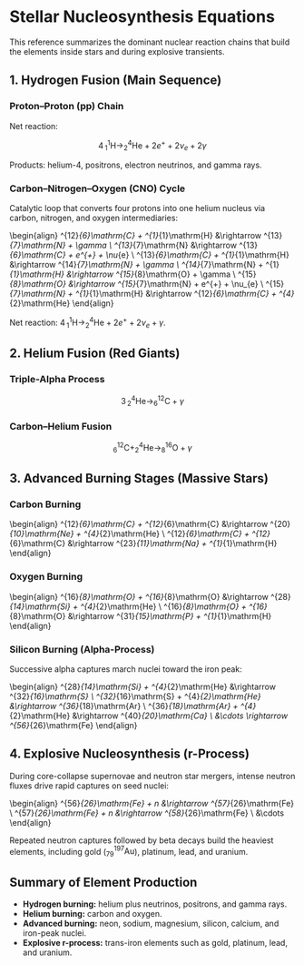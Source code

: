 # Stellar Nucleosynthesis Equations

This reference summarizes the dominant nuclear reaction chains that build the
elements inside stars and during explosive transients.

## 1. Hydrogen Fusion (Main Sequence)

### Proton–Proton (pp) Chain

Net reaction:

$$4\,^{1}_{1}\mathrm{H} \rightarrow ^{4}_{2}\mathrm{He} + 2e^{+} + 2\nu_{e} + 2\gamma$$

Products: helium-4, positrons, electron neutrinos, and gamma rays.

### Carbon–Nitrogen–Oxygen (CNO) Cycle

Catalytic loop that converts four protons into one helium nucleus via carbon,
nitrogen, and oxygen intermediaries:

\begin{align} ^{12}_{6}\mathrm{C} + ^{1}_{1}\mathrm{H} &\rightarrow
^{13}_{7}\mathrm{N} + \gamma \\ ^{13}_{7}\mathrm{N} &\rightarrow
^{13}_{6}\mathrm{C} + e^{+} + \nu_{e} \\ ^{13}_{6}\mathrm{C} +
^{1}_{1}\mathrm{H} &\rightarrow ^{14}_{7}\mathrm{N} + \gamma \\
^{14}_{7}\mathrm{N} + ^{1}_{1}\mathrm{H} &\rightarrow ^{15}_{8}\mathrm{O} +
\gamma \\ ^{15}_{8}\mathrm{O} &\rightarrow ^{15}_{7}\mathrm{N} + e^{+} + \nu_{e}
\\ ^{15}_{7}\mathrm{N} + ^{1}_{1}\mathrm{H} &\rightarrow ^{12}_{6}\mathrm{C} +
^{4}_{2}\mathrm{He} \end{align}

Net reaction:
$4\,^{1}_{1}\mathrm{H} \rightarrow ^{4}_{2}\mathrm{He} + 2e^{+} + 2\nu_{e} + \gamma$.

## 2. Helium Fusion (Red Giants)

### Triple-Alpha Process

$$3\,^{4}_{2}\mathrm{He} \rightarrow ^{12}_{6}\mathrm{C} + \gamma$$

### Carbon–Helium Fusion

$$^{12}_{6}\mathrm{C} + ^{4}_{2}\mathrm{He} \rightarrow ^{16}_{8}\mathrm{O} + \gamma$$

## 3. Advanced Burning Stages (Massive Stars)

### Carbon Burning

\begin{align} ^{12}_{6}\mathrm{C} + ^{12}_{6}\mathrm{C} &\rightarrow
^{20}_{10}\mathrm{Ne} + ^{4}_{2}\mathrm{He} \\ ^{12}_{6}\mathrm{C} +
^{12}_{6}\mathrm{C} &\rightarrow ^{23}_{11}\mathrm{Na} + ^{1}_{1}\mathrm{H}
\end{align}

### Oxygen Burning

\begin{align} ^{16}_{8}\mathrm{O} + ^{16}_{8}\mathrm{O} &\rightarrow
^{28}_{14}\mathrm{Si} + ^{4}_{2}\mathrm{He} \\ ^{16}_{8}\mathrm{O} +
^{16}_{8}\mathrm{O} &\rightarrow ^{31}_{15}\mathrm{P} + ^{1}_{1}\mathrm{H}
\end{align}

### Silicon Burning (Alpha-Process)

Successive alpha captures march nuclei toward the iron peak:

\begin{align} ^{28}_{14}\mathrm{Si} + ^{4}_{2}\mathrm{He} &\rightarrow
^{32}_{16}\mathrm{S} \\ ^{32}_{16}\mathrm{S} + ^{4}_{2}\mathrm{He} &\rightarrow
^{36}_{18}\mathrm{Ar} \\ ^{36}_{18}\mathrm{Ar} + ^{4}_{2}\mathrm{He}
&\rightarrow ^{40}_{20}\mathrm{Ca} \\ &\cdots \rightarrow ^{56}_{26}\mathrm{Fe}
\end{align}

## 4. Explosive Nucleosynthesis (r-Process)

During core-collapse supernovae and neutron star mergers, intense neutron fluxes
drive rapid captures on seed nuclei:

\begin{align} ^{56}_{26}\mathrm{Fe} + n &\rightarrow ^{57}_{26}\mathrm{Fe} \\
^{57}_{26}\mathrm{Fe} + n &\rightarrow ^{58}_{26}\mathrm{Fe} \\ &\cdots
\end{align}

Repeated neutron captures followed by beta decays build the heaviest elements,
including gold ($^{197}_{79}\mathrm{Au}$), platinum, lead, and uranium.

## Summary of Element Production

- **Hydrogen burning:** helium plus neutrinos, positrons, and gamma rays.
- **Helium burning:** carbon and oxygen.
- **Advanced burning:** neon, sodium, magnesium, silicon, calcium, and iron-peak
  nuclei.
- **Explosive r-process:** trans-iron elements such as gold, platinum, lead, and
  uranium.

